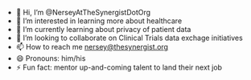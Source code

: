 - 👋 Hi, I’m @NerseyAtTheSynergistDotOrg
- 👀 I’m interested in learning more about healthcare
- 🌱 I’m currently learning about privacy of patient data
- 💞️ I’m looking to collaborate on Clinical Trials data exchage initiatives
- 📫 How to reach me nersey@thesynergist.org
- 😄 Pronouns: him/his
- ⚡ Fun fact: mentor up-and-coming talent to land their next job

<!---
NerseyAtTheSynergistDotOrg/NerseyAtTheSynergistDotOrg is a ✨ special ✨ repository because its `README.md` (this file) appears on your GitHub profile.
You can click the Preview link to take a look at your changes.
--->
